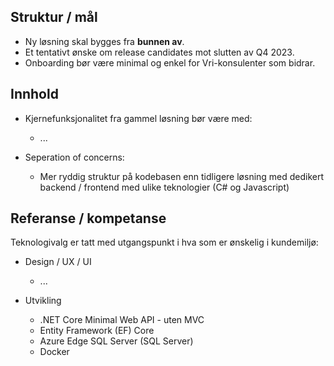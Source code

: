 ## Struktur / mål

* Ny løsning skal bygges fra **bunnen av**.
* Et tentativt ønske om release candidates mot slutten av Q4 2023.
* Onboarding bør være minimal og enkel for Vri-konsulenter som bidrar.


## Innhold
* Kjernefunksjonalitet fra gammel løsning bør være med:
  * ...


* Seperation of concerns:
    * Mer ryddig struktur på kodebasen enn tidligere løsning med dedikert backend / frontend med ulike teknologier (C# og Javascript)



## Referanse / kompetanse

Teknologivalg er tatt med utgangspunkt i hva som er ønskelig i kundemiljø:

* Design / UX / UI
    * ...


* Utvikling
    * .NET Core Minimal Web API - uten MVC
    * Entity Framework (EF) Core
    * Azure Edge SQL Server (SQL Server)
    * Docker